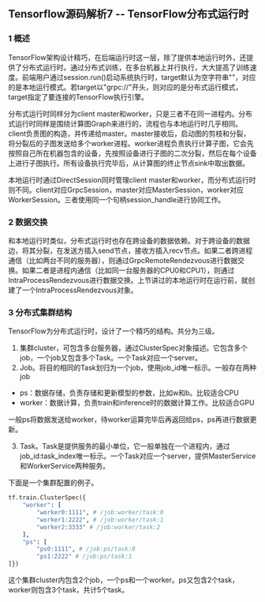 ## Tensorflow源码解析7 -- TensorFlow分布式运行时

### 1 概述

TensorFlow架构设计精巧，在后端运行时这一层，除了提供本地运行时外，还提供了分布式运行时。通过分布式训练，在多台机器上并行执行，大大提高了训练速度。前端用户通过session.run()启动系统执行时，target默认为空字符串""，对应的是本地运行模式。若target以"grpc://"开头，则对应的是分布式运行模式，target指定了要连接的TensorFlow执行引擎。

分布式运行时同样分为client master和worker，只是三者不在同一进程内。分布式运行时同样是围绕计算图Graph来进行的，流程也与本地运行时几乎相同。client负责图的构造，并传递给master。master接收后，启动图的剪枝和分裂，将分裂后的子图发送给多个worker进程。worker进程负责执行计算子图，它会先按照自己所在机器包含的设备，先按照设备进行子图的二次分裂，然后在每个设备上进行子图执行。所有设备执行完毕后，从计算图的终止节点sink中取出数据。

本地运行时通过DirectSession同时管理client master和worker，而分布式运行时则不同。client对应GrpcSession，master对应MasterSession，worker对应WorkerSession。三者使用同一个句柄session_handle进行协同工作。

### 2 数据交换

和本地运行时类似，分布式运行时也存在跨设备的数据依赖。对于跨设备的数据边，将其分裂，在发送方插入send节点，接收方插入recv节点。如果二者跨进程通信（比如两台不同的服务器），则通过GrpcRemoteRendezvous进行数据交换。如果二者是进程内通信（比如同一台服务器的CPU0和CPU1），则通过IntraProcessRendezvous进行数据交换。上节讲过的本地运行时在运行前，就创建了一个IntraProcessRendezvous对象。

### 3 分布式集群结构

TensorFlow为分布式运行时，设计了一个精巧的结构。共分为三级。

1. 集群cluster，可包含多台服务器，通过ClusterSpec对象描述。它包含多个job，一个job又包含多个Task。一个Task对应一个server。
2. Job。将目的相同的Task划归为一个job，使用job_id唯一标示。一般存在两种job

- ps：数据存储，负责存储和更新模型的参数，比如w和b。比较适合CPU
- worker：数据计算，负责train和inference时的数据计算工作。比较适合GPU

一般ps将数据发送给worker，待worker运算完毕后再返回给ps，ps再进行数据更新。

3. Task。Task是提供服务的最小单位，它一般单独在一个进程内，通过job_id:task_index唯一标示。一个Task对应一个server，提供MasterService和WorkerService两种服务。

下面是一个集群配置的例子。

```python
tf.train.ClusterSpec({
    "worker": [
        "worker0:1111", # /job:worker/task:0
        "worker1:2222", # /job:worker/task:1
        "worker2:3333" # /job:worker/task:2
    ],
    "ps": [
        "ps0:1111", # /job:ps/task:0
        "ps1:2222" # /job:ps/task:1
]})
```

这个集群cluster内包含2个job，一个ps和一个worker。ps又包含2个task，worker则包含3个task，共计5个task。